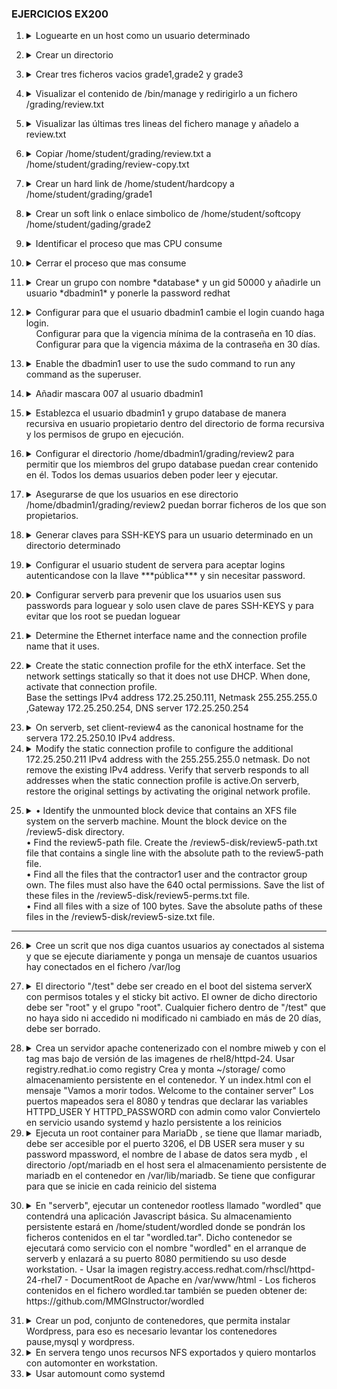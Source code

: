### EJERCICIOS EX200 ### 

1. <details>
   <summary> Loguearte en un host como un usuario determinado</summary>  
   <br>
  
   ```console
      [student@workstation ~]$ ssh student@serverb
   ```
</details>

2. <details>
   <summary> Crear un directorio</summary>
   <br>
  
   ```console
      [student@serverb ~]$ mkdir grading
   ```
</details>

3. <details>
   <summary> Crear tres ficheros vacios grade1,grade2 y grade3 </summary>
   <br>
  
   ```console
      [student@serverb ~]$ touch grading/grade{1,2,3}
   ```
</details>

4. <details>
   <summary> Visualizar el contenido de /bin/manage y redirigirlo a un fichero /grading/review.txt </summary>
   <br>

   ```console
      [student@serverb ~]$ head -5 bin/manage > grading/review.txt
   ```
</details>

5. <details>
   <summary> Visualizar las últimas tres lineas del fichero manage y añadelo a review.txt </summary>
   <br>

   ```console
      [student@serverb ~]$ tail -3 bin/manage >> grading/review.txt
   ```
</details>

6. <details> 
   <summary> Copiar /home/student/grading/review.txt a /home/student/grading/review-copy.txt</summary>
   <br>
  
    ```console
      [student@serverb grading]$ cp review.txt review-copy.txt</details>
    ```
</details>

7. <details>
   <summary> Crear un hard link de /home/student/hardcopy a /home/student/grading/grade1 </summary>
   <br>

   ```console
     [student@serverb ~]$ ln grading/grade1 hardcopy
     [student@serverb ~]$ ls -l grading/grade1
     -rw-r--r--. 2 student student 0 Mar 6 16:45 grading/grade1
   ```
</details>
   
8. <details>
   <summary> Crear un soft link o enlace simbolico de /home/student/softcopy /home/student/gading/grade2 </summary>
   <br>

   ```console
     [student@serverb ~]$ ln -s grading/grade2 softcopy
     [student@serverb ~]$ ls -l softcopy
     lrwxrwxrwx. 1 student student 14 Mar 6 17:58 softcopy -> grading/grade2
   ```
</details>

9. <details>
   <summary> Identificar el proceso que mas CPU consume</summary>
   <br>

   ```console
      [student@serverb ~]$ top
      [student@serverb ~]$ top -o %CPU #Se puede ordenar por Memoría %MEM
   ```
   Teclas mayusculas para ordenar en top
   
      P -> Ordenar por CPU
      T -> Ordenar tiempo de ejecución
      M -> Ordenar por Memoría 
      
</details>

10. <details>
    <summary> Cerrar el proceso que mas consume </summary>
    <br>
       Pulsar k y escribir el pid del proceso que mas consume o si aparece entre corchetes pulsar simplemente enter.
       La señal a usar por defecto aparecera entre corchetes [15 SIGTERM] si no se puede elegir la señal que queramos para enviar al proceso.<br><br>

      Para listar todas las señales ***$kill -l***<br><br>
   
      | Señal | Nombre   | Definición       |
      |-------|-----------|------------------|
      | 1     | HUP (Hangup)     | Se usa para informar la finalización del proceso de control de un terminal. Además, solicita que se reinicie el proceso (volver a cargar la configuración) sin finalización. |
      | 2     | INT (Keyboard interrupt) | Provoca la finalización del programa. Puede bloquearse o manipularse. Enviado al presionar la secuencia de teclas INTR (Ctrl+c).                        |
      | 3     | QUIT (Keyboard quit)     | Similar a SIGINT, pero añade el volcado de un proceso en la finalización. Se envía al presionar la secuencia de teclas QUIT (Ctrl+\).                   |
      | 9     | KILL (Kill, unblockable) | Provoca la finalización abrupta del programa. No se puede bloquear, ignorar ni manipular; sistemáticamente es grave.                                     |
      | 15    | TERM (Terminate)         | Provoca la finalización del programa. A diferencia de SIGKILL, puede bloquearse, ignorarse o manipularse. Permite que el programa complete operaciones esenciales y autolimpieza. |
      | 18    | CONT (Continue)          | Se envía a un proceso para que se reinicie, en caso de que esté detenido. No puede bloquearse. Aún si se manipula, reinicia siempre el proceso.         |
      | 19    | STOP (Stop, unblockable) | Suspende el proceso. No puede bloquearse o manipularse.                   |
      | 20    | TSTP (Keyboard stop)     | A diferencia de SIGSTOP, puede bloquearse, ignorarse o manipularse. Enviado al presionar una secuencia de teclas de suspensión (Ctrl+z).              |

      ***Se recomienda enviar primero SIGTERM (15), a continuación intentar con SIGINT(2) y, solo si falla en ambos casos, volver a intentar con SIGKILL (9)***
</details>

11. <details>
    <summary> Crear un grupo con nombre *database* y un gid 50000 y añadirle un usuario *dbadmin1* y ponerle la password redhat</summary>
    <br>
   
    ```console
          [root@serverb ~]# groupadd -g 50000 database
          # Crear el usuario dbadmin1 y se incluye en el grupo database
          [root@serverb ~]# useradd -G database dbadmin1
          [root@serverb ~]# passwd dbadmin1
          # Changing password for user dbadmin1.
          New password: redhat
          BAD PASSWORD: The password is shorter than 8 characters
          Retype new password: redhat
          passwd: all authentication tokens updated successfully.
    ``` 
</details>

12. <details>
    <summary>  
      Configurar para que el usuario dbadmin1 cambie el login cuando haga login.<br> 
       &nbsp;&nbsp;&nbsp;&nbsp;Configurar para que la vigencia mínima de la contraseña en 10 días.<br>
       &nbsp;&nbsp;&nbsp;&nbsp;Configurar para que la vigencia máxima de la contraseña en 30 días.<br>
    </summary>
    <br>
   
    ```console
          [root@serverb ~]# chage -d 0 dbadmin1
          [root@serverb ~]# chage -m 10 dbadmin1
          [root@serverb ~]# chage -M 30 dbadmin1
    ```
       
      Opciones de ***chage***
   
             -d, --lastday ÚLTIMO_DÍA      establece el día del último cambio de la
                                contraseña a ÚLTIMO_DÍA
             -E, --expiredate FECHA_CAD    establece la fecha de caducidad a FECHA_CAD
             -h, --help                    muestra este mensaje de ayuda y termina
             -i, --iso8601                 use YYYY-MM-DD when printing dates
             -I, --inactive INACTIVA       deshabilita la cuenta después de INACTIVA días de la fecha de caducidad
             -l, --list                    muestra la información de la edad de la cuenta
             -m, --mindays DÍAS_MIN        establece el número mínimo de días antes de cambiar la contraseña a DÍAS_MIN
             -M, --maxdays MAX_DAYS        set maximum number of days before password change to MAX_DAYS
             -R, --root CHROOT_DIR         directory to chroot into
             -W, --warndays DÍAS_AVISO     establece los días de aviso de expiración a DÍAS_AVISO
</details>

13. <details>
    <summary> Enable the dbadmin1 user to use the sudo command to run any command as the superuser. </summary>
    <summary> &nbsp;&nbsp;&nbsp;&nbsp;Use the vim /etc/sudoers.d/dbadmin1 command to create the file and add the following content: </summary>
    <br>

    ```console
    [root@serverb ~]# vim /etc/sudoers.d/dbadmin1
    dbadmin1 ALL=(ALL) ALL
    ```
</details>

14. <details>
    <summary> Añadir mascara 007 al usuario dbadmin1 </summary>
    <br>
   
    ```console
    [root@serverb ~]# su - dbadmin1
    [dbadmin1@serverb ~]$ echo "umask 007" >> .bashrc
    # Para cargar la configuación de .bashrc se usa el comando source
    [dbadmin1@serverb ~]$ source ~/.bashrc
    ```   
</details>

15. <details>
    <summary> Establezca el usuario dbadmin1 y grupo database de manera recursiva en usuario propietario dentro del directorio de forma recursiva y los permisos de grupo en ejecución. </summary>
    <br>
   
    ```console
    [dbadmin1@serverb ~]$ chown -R dbadmin1:database /home/dbadmin1/
    [dbadmin1@serverb ~]$ chmod -R g+x /home/dbadmin1
    ```  
</details>

16. <details>
    <summary> Configurar el directorio /home/dbadmin1/grading/review2 para permitir que los miembros del grupo database puedan crear contenido en él. Todos los demas usuarios deben poder leer y ejecutar. </summary>
    <br>
   
    ```console
      [dbadmin1@serverb ~]$ chmod g+s /home/dbadmin1/grading/review2
      [dbadmin1@serverb ~]$ chmod 775 /home/dbadmin1/grading/review2
    ```
</details>

17. <details>
    <summary> Asegurarse de que los usuarios en ese directorio /home/dbadmin1/grading/review2 puedan borrar ficheros de los que son propietarios. </summary>
    <br>
   
    ```console
    [dbadmin1@serverb ~]$ chmod o+t /home/dbadmin1/grading/review2
    ``` 
</details>

18. <details>
    <summary> Generar claves para SSH-KEYS para un usuario determinado en un directorio determinado </summary>

    ```console
    [student@serverb ~]$ ssh-keygen
    Generating public/private rsa key pair.
    Enter file in which to save the key (/home/student/.ssh/id_rsa): /home/student/.ssh/review3_key
    ```
</details>

19. <details>
    <summary> Configurar el usuario student de servera para aceptar logins autenticandose con la llave ***pública*** y sin necesitar password. </summary>
    <br>
       
    ```console
          [student@serverb ~]$ ssh-copy-id -i .ssh/review3_key.pub student@servera
          /usr/bin/ssh-copy-id: INFO: Source of key(s) to be installed: ".ssh/review3.pub"
          /usr/bin/ssh-copy-id: INFO: attempting to log in with the new key(s), to filter out any that are already installed
         /usr/bin/ssh-copy-id: INFO: 1 key(s) remain to be installed -- if you are prompted now it is to install the new keys
         student@servera's password: student
         Number of key(s) added: 1
         Now try logging into the machine, with:
         "ssh 'student@servera'"
         and check to make sure that only the key(s) you wanted were added.
    ```
    <br>
    Para iniciar sesión con esa clave tendremos que indicarlo con la opción -i de ssh
    <br>

    ```console
         [student@serverb ~]$ ssh -i .ssh/review3_key student@servera
         ...output omitted...
         [student@servera ~]$
    ```
</details>

20. <details>
    <summary>Configurar serverb para prevenir que los usuarios usen sus passwords para loguear y solo usen clave de pares SSH-KEYS y para evitar que los root se puedan loguear</summary>
    <br>

    ```console
    [student@serverb ~]$ vim /etc/sshd/sshd_config
    PermitRootLogin        no
    PasswordAuthentication no
    # Recargar el servicio sshd para que los cambios tengan efecto
    [student@serverb ~]$ sudo systemctl reload sshd.service
    ```
</details>

21. <details> 
    <summary> Determine the Ethernet interface name and the connection profile name that it uses.</summary>
    <br>
    
    ```console
    [root@serverb ~]# nmcli device status
    DEVICE    TYPE    STATE                CONNECTION
    eth0   ethernet connected              System eth0
    eth1   ethernet connected              System eth1
    lo     loopback connected (externally) lo
    ```
</details>

22. <details> 
    <summary> Create the static connection profile for the ethX interface. Set the network settings statically so that it does not use DHCP. When done, activate that connection profile. <br>  Base the settings IPv4 address 172.25.250.111, Netmask 255.255.255.0 ,Gateway 172.25.250.254, DNS server 172.25.250.254 </summary>
    <br>
    
    ```console
    nmcli connection add con-name static type ethernet ifname ethX ipv4.addresses '172.25.250.111/24' \
    ipv4.gateway '172.25.250.254' ipv4.dns '172.25.250.254' ipv4.method manual
    Connection 'static' (ac8620e6-b77e-499f-9931-118b8b015807) successfully added.
    # Activar la conexión creada
    [root@serverb ~]# nmcli connection up static
    ```
</details>

23. <details> 
    <summary> On serverb, set client-review4 as the canonical hostname for the servera 172.25.250.10 IPv4 address. </summary>
    <br>
   
    ```console
    hostnamectl hostname server-review4.lab4.example.com
    [root@serverb ~]# hostname
    server-review4.lab4.example.com
    ```
    
    Añadir la dirección y el nombre del host a  /etc/hosts

    ```console
    [root@serverb ~]# vim /etc/hosts
    172.25.250.10 client-review4
    ```

24. <details>
    <summary> Modify the static connection profile to configure the additional 172.25.250.211 IPv4 address with the 255.255.255.0 netmask. Do not remove the existing IPv4 address. Verify that serverb responds to all addresses when the static connection profile is active.On serverb, restore the original settings by activating the original network profile. </summary>
    <br>

    ```console
    [root@serverb ~]# nmcli connection modify static +ipv4.addresses '172.25.250.211/24'
    # Activarla de nuevo para que tenga efecto la nueva ip adicional
    [root@serverb ~]# nmcli connection up static
    ```
    <br>

    Usar ping para comprobar si las nuevas ips estan activas
    <br>
    ```console
    student@workstation ~]$ ping -c2 172.25.250.211
    PING 172.25.250.211 (172.25.250.211) 56(84) bytes of data.
    64 bytes from 172.25.250.211: icmp_seq=1 ttl=64 time=0.246 ms
    64 bytes from 172.25.250.211: icmp_seq=2 ttl=64 time=0.296 ms
    ```
    <br>
   
    Restore the original settings by activating the original network profile.
    <br>

    ```console
    [root@serverb ~]# nmcli connection up "System eth0"
    ...output omitted...
    ```
     
</details>

25. <details>
    <summary>  • Identify the unmounted block device that contains an XFS file system on the serverb machine. Mount the block device on the /review5-disk directory.<br>  • Find the review5-path file. Create the /review5-disk/review5-path.txt file that contains a single line with the absolute path to the review5-path file.<br>  • Find all the files that the contractor1 user and the contractor group own. The files must also have the 640 octal permissions. Save the list of these files in the /review5-disk/review5-perms.txt file. <br> • Find all files with a size of 100 bytes. Save the absolute paths of these files in the /review5-disk/review5-size.txt file.</summary>
    <br>
   
    ```console
    [root@serverb ~]# lsblk -fs
    [root@serverb ~]# mkdir /review5-disk
    [root@serverb ~]# mount /dev/vdb1 /review5-disk
    [root@serverb ~]# df -Th
    [root@serverb ~]# find / -iname review5-path 2>/dev/null # Al no tener permisos para acceder a todos los directorios dara error en muchos, redirigimos la salida de error a nulo para que no salgan esos mensajes de error.
    /var/tmp/review5-path
    root@serverb ~]# find / -iname review5-path 2>/dev/null 1>/review5-disk/review5-path.txt
     [root@serverb ~]# find / -user contractor1 -group contractor -perm 640 2>/dev/null
     [root@serverb ~]# cat /review5-disk/review5-perms.txt
     /usr/share/review5-perms
     [root@serverb ~]# find / -type f -size 100c 2>/dev/null 1>/review5-disk/review5-size.txt
    ```
</details>

---

26. <details>
    <summary> Cree un scrit que nos diga cuantos usuarios ay conectados al sistema y que se ejecute diariamente y ponga un mensaje de cuantos usuarios hay conectados en el fichero /var/log </summary>
    <br>

    Crear el fichero /etc/cron.daily/ussercount
    
    ```console
    #!/bin/bash
      USERCOUNT=$(w -h | wc -l)
      logger "There are currently ${USERCOUNT} active users"
    ```
    
</details>

27. <details>
    <summary> El directorio "/test" debe ser creado en el boot del sistema serverX con permisos totales y el sticky bit activo. El owner de dicho directorio debe ser "root" y el grupo "root". Cualquier fichero dentro de "/test" que no haya sido ni accedido ni modificado ni cambiado en más de 20 días, debe ser borrado. </summary>
    <br>
   
    ```console 
    vim /etc/tmpfiles.d/test.conf
    Type Path Mode UID  GID  Age Argument
      d /test 1777  root root 20d -
    ```

    Para ver que funciona, rebotar el sistema
  
    ***El man de tmpfiles.d explica los detalles de la configuración y contiene ejemplos.***
	`man tmpfiles.d`
   
  </details>

28. <details>
	<summary> Crea un servidor apache contenerizado con el nombre miweb y con el tag mas bajo de versión de las imagenes de rhel8/httpd-24. Usar registry.redhat.io como registry
	Crea y monta ~/storage/ como almacenamiento persistente en el contenedor. Y un index.html con el mensaje "Vamos a morir todos. Welcome to the container server" 
	Los puertos mapeados sera el 8080 y tendras que declarar las variables HTTPD_USER Y HTTPD_PASSWORD con admin como valor
	Conviertelo en servicio usando systemd y hazlo persistente a los reinicios </summary>
	<br>
          
    ```console
    # dnf install container-tools

	$ podman login registry.redhat.io

	$ skopeo inspect docker://registry.redhat.io/rhel8/httpd-24 | grep -A10 Tags
	#Tambien se puede ejecutar 
    $ skopeo list-tags docker://registry.redhat.io/rhel8/httpd-24/ | head o tail o less // Por si son demasiadas versiones
    // Descargamos la imagen de la versión mas baja que vemos 
	$ podman pull registry.redhat.io/rhel8/httpd-24:1-104
    // comprobamos
    $ podman images
	#Creamos el almacenamieto persistente
    $ mkdir ~/storage
    #Creamos el index.html
    $ touch ~/storage/index.html; echo "Vamos a morir todos. Welcome to the container server" > ~/storage/index.html
    # Descargamos la imagen de contenedor que queremos levantar
    $ podman run -d -v ~/storage:/var/www/html:Z -p 8080:8080 --name miweb -e HTTPD_USER=admin -e \
        HTTPD_PASSWORD=admin registry.redhat.io/rhel8/httpd-24:1-104
    #Abrimos los puertos del firewall
    # firewall-cmd --add-port=8080/tcp --permanent
    # firewall-cmd --reload
    #Crear directorio de usuario para guardar el servicio
    $ mkdir ~/.config/systemd/user
    $ podman generate systemd  --name miweb --new --files
    #Copiar fichero creado a ~/.config/systemd/user
    $ cp .config/container-miweb.service ~/.config/systemd/user
	#Activar que los servicios se caarguen aunque el usuario no se loguee
    $ loginctl enable-linger
    #Comprobar
    $ loginctl show-user nombredeusuario
    #Cargar servicio
    $ systemct	--user daemon-reload
    $ systemctl --user enable container-miweb.service
    #Reiniciar el sistema y comprobar
    $ curl http:/192.168.200.203:8080
    ```
29. <details> 
	<summary>Ejecuta un root container para MariaDb , se tiene que llamar mariadb, debe ser accesible por el puerto 3206, el DB USER sera muser y su password mpassword, el nombre de l abase de datos sera mydb , el directorio /opt/mariadb en el host sera el almacenamiento persistente de mariadb en el contenedor en /var/lib/mariadb.  Se tiene que configurar para que se inicie en cada reinicio del sistema </summary>

 	```console
    $ sudo -i
    # podman login registry.redhat.io
    # podman search mariad
    # skopeo list-tags docker://registry.redhat.io/rhel8/mariadb-1011
    // Descargamos la imagen
    # podman pull registry.redhat.io/rhel8/mariadb-1011
    // Comprobar
    # podman images
    // Vemos sus variables de entorno
    // Con skopeo no hace falta hacer pull para inspeccionarla
    # skopeo inspect docker://registry.redhat.io/rhel8/mariadb-1011 --format '{{ .Env }}'
        o
    # podman inspect  mariadb  --format '{{ .Config.Env }}'
   
    #podman run -d --name mariadb -p 3206:3206 -e MYSQL_USER=muser -e MYSQL_PASSWORD=mpassword -e MYSQL_DATABASE=mydb       -e MYSQL_ROOT_PASSWORD=password -v /opt/mariadb:/var/lib/mariabd:Z mariadb-1011:latest
    // Comprobamos
    # podman ps
    # podman logs mariadb
    # loginctl show-user root
    # loginctl enable-linger root
    // Comprobamos
    # loginctl show-user root

	// Directorio donde van los servicios de root, por eso nos colocamos ahí
    # cd /etc/systemd/system/

    // Generamos el fichero para crear el servicio a partir del contenedor
    # podman generate systemd --name mariadb --files
    // recargamos
    # systemctl daemon-reload
    // Activamos servicio
    # systemctl enable container-mariab.service
    // Reiniciamos sistema para comprobar si lo ejecuta
    # reboot
    # podman ps
    # systemctl status container-mariadb.service
  	```
  </details>

30. <details>
	<summary>En "serverb", ejecutar un contenedor rootless llamado "wordled" que contendrá una aplicación Javascript básica. Su almacenamiento persistente estará en /home/student/wordled donde se pondrán los ficheros contenidos en el tar "wordled.tar". Dicho contenedor se ejecutará como servicio con el nombre "wordled" en el arranque de serverb y enlazará a su puerto 8080 permitiendo su uso desde workstation.
	- Usar la imagen registry.access.redhat.com/rhscl/httpd-24-rhel7
	- DocumentRoot de Apache en /var/www/html
	- Los ficheros contenidos en el fichero wordled.tar también se pueden obtener de:<br> https://github.com/MMGInstructor/wordled</summary><br>

    ```console
       $ ssh student@serverb
       $ sudo -i 	
	   # sudo dnf install podman container-tools -y
       # exit // volvemos a usuario normal
       $ podman login registry.redhat.com // Nos logueamos en el registry para poder bajar imagenes
	   $ podman pull registry.access.redhat.com/rhscl/httpd-24-rhel7 
	   $ podman images // vemos si se descargo y la tenemos en el registro local
	   $ podman inspect registry.access.redhat.com/rhscl/httpd-24-rhel7 | grep -A5 'Config' -> veo usuario 1001 y puertos 8080 y 8443

       // Crear el almacenamiento del contenedor y lo preparo para que lo pueda usar:

	   $ mkdir  ~/wordled 
	   $ cp wordled.tar ; cd ~/wordled
	   $ tar xvf wordled.tar; rm wordled.tar
       // Ponemos como propiertario del directorio al usuario del contenedor. Importante hacerlo desde el namespace del contenedor con podman unshare
	   $ podman unshare chown -R 1001:1001 /home/student/wordled

	   $ podman run -d --name wordled -v /home/student/wordled:/var/www/html:Z -p 8080:8080 registry.access.redhat.com/rhscl/httpd-24-rhel7 
	   $ podman logs wordled  // Comprobamos que no hay errores
	
	   $ curl -k http://localhost:8080    

       // Crear el directorio donde guardar los servicios de usuario si no existe

	   $ mkdir -p ~/.config/systemd/user/
	   $ cd ~/.config/systemd/user
       // Generamos el fichero de configuración del servicio
	   $ podman generate systemd --new --files --name wordled
	   $ podman stop wordled && podman rm wordled
	   $ systemctl --user daemon-reload
	   $ systemctl --user enable --now container-wordled
	   $ loginctl enable-linger
	   $ loginctl show-user student	// Buscar linger=yes
	   $ sudo reboot

       // Abrir puerto 8080 en el firewall de serverb:

	   $ ssh student@serverb
	   $ systemctl --user status container-wordled			
	   $ podman ps							
	   $ sudo firewall-cmd --add-port=8080/tcp --permanent
	   $ sudo firewall-cmd --reload

       // Comprobar
       $  curl http://serverb.lab.example.com:8080 
  	```
</details>

31. <details> 
	<summary> Crear un pod, conjunto de contenedores, que permita instalar  Wordpress, para eso es necesario levantar     los contenedores pause,mysql y wordpress. </summary>
	<br>
	
	```console
	$ podman login -u <usuario> -p <password> registry.redhat.io

	$ podman pull registry.redhat.io/rhscl/mysql-57-rhel7:latest

	$ podman pull docker.io/wordpress
	
	$ podman pull k8s.gcr.io/pause:3.1

	$ podman pod create -n wordpresspod -p 8080:80

	$ podman pod list

	$ podman ps -ap

	$ podman run --name persistent-db -d -e MYSQL_USER=user1 -e MYSQL_PASSWORD=mypa55 -e MYSQL_DATABASE=items -e MYSQL_ROOT_PASSWORD=r00tpa55 --pod wordpresspod rhscl/mysql-57-rhel7

	$ podman run --name my-wordpress -e WORDPRESS_DB_HOST=127.0.0.1 -e WORDPRESS_DB_USER=user1 -e WORDPRESS_DB_PASSWORD=mypa55 -e WORDPRESS_DB_NAME=items -d --pod wordpresspod docker.io/wordpress

	$ podman ps -ap

    $ curl http://localhost:8080 o desde un navegador configurar wordpress
    ```
    </details>


32. <details>
	<summary>En servera tengo unos recursos NFS exportados y quiero montarlos con automonter en workstation.</summary>
	<br>
	
	```console
	- Creo contenido en recursos exportados:

	mkdir -p /ofertas/{viajes,productos,servicios}
	mkdir /info
	
	touch /ofertas/viajes/{caribe,islas,costa}.pdf
	touch /ofertas/servicios/{hbo,netflix,limpieza}.pdf
	touch /ofertas/productos/{thermomix,rumba,bq_m5}.pdf
	echo "Enhorabuena, puedes ver el contenido del fichero" > /info/mensaje.txt
	
	- Añado los recursos a exportar
	
	echo "/ofertas/viajes  172.25.0.0/16(rw,sync)" >> /etc/exports
	echo "/ofertas/productos  172.25.0.0/16(rw,sync)" >> /etc/exports
	echo "/ofertas/servicios  172.25.0.0/16(rw,sync)" >> /etc/exports
	echo "/info  172.25.0.0/16(rw,sync)" >> /etc/exports
	
	- Arranco el servicio nfs-server y veo que exporta los recursos:
	
	systemctl start nfs-server
	exportfs -s  -> deben salir las 4 líneas
	
	- Abro firewall para el NFS:
	
	firewall-cmd --permament --add-service=nfs 
	firewall-cmd --reload
	
	
	En workstation, hago:
	
	  dnf install -y tree 
	
	1) Veo los recursos que exporta por NFS servera:
	
	   mount -t nfs servera:/ /mnt; tree /mnt
	
	  veo:
	 
	/mnt
	├── info
	│   └── mensaje.txt
	└── ofertas
	    ├── productos
	    │   ├── bq_m5.pdf
	    │   ├── rumba.pdf
	    │   └── thermomix.pdf
	    ├── servicios
	    │   ├── hbo.pdf
	    │   ├── limpieza.pdf
	    │   └── netflix.pdf
	    └── viajes
	        ├── caribe.pdf
	        ├── costa.pdf
	        └── islas.pdf
	
	  Decido montar con montaje directo /info en /servera-info y con montaje indirecto /ofertas en /servera-ofertas.
	
	 umount /mnt
	
	2) Instalo paquete autofs
	   dnf install -y autofs
	
	3) Creo puntos de montaje:
	   mkdir /servera-{info,ofertas}
	
	4) Creo montaje directo:
	
	   echo "/- /etc/auto.info" >> /etc/auto.master.d/info.autofs   
	
	   echo "/servera-info -rw,sync servera:/info" >> /etc/auto.info
	
	5) Arranco servicio:
	  
	   systemctl enable --now autofs
	
	6) Accedo al directorio: ls /servera  -info -> mensaje.txt y puedo ver contenido
	
	7) Creo montaje indirecto:
	
	   echo "/servera-ofertas /etc/auto.ofertas" > /etc/auto.master.d/ofertas.autofs
	
	   echo "* -rw,sync servera:/ofertas/&" > /etc/auto.ofertas
	
	8) Reinicio servicio autofs:
	
	   systemctl restart autofs
	
	9) Accedo al contenido de ofertas, p.e. viajes: 
	   tree /servera-ofertas/viajes
	
	/servera-ofertas/
	└── viajes
	    ├── caribe.pdf
	    ├── costa.pdf
	    └── islas.pdf
	
	NOTA: Si hago un tree /servera-ofertas no veo los subdirectorios, tengo que acceder explícitamente a ellos 		primero cd /servera-ofertas/viajes y luego ya se verán. Al rato desaparecen
	```
	</details>

32. <details>
	<summary> Usar automount como systemd </summary>
	<br>
	
	```console
	Para que se automonten unidades con systemd (no es necesario el autofs) se modifica el fichero /etc/fstab con la      línea:

    <server>:<recurso>  <punto_montaje>  nfs noauto,x-systemd.automount  0   0 

    Reboot del sistema o systemctl daemon-reload y systemctl restart remote-fs.target 

    Después basta acceder para que se automonte.

    Documentación sobre opciones
 
    man systemd.mount

    La opción noauto hara que tengamos que acceder al punto de montaje para que se monte , no se montara al inicio
    ```
    </details>

